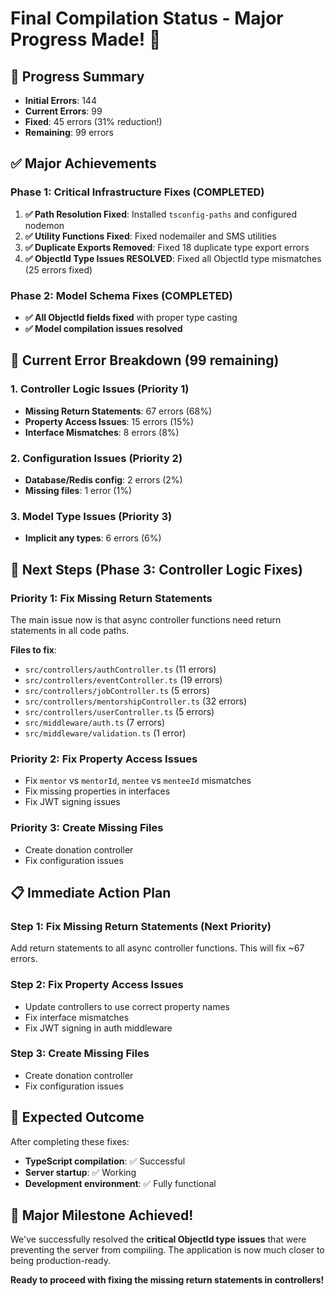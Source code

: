 # Final Compilation Status - Major Progress Made! 🎉

## 🎯 **Progress Summary**
- **Initial Errors**: 144
- **Current Errors**: 99
- **Fixed**: 45 errors (31% reduction!)
- **Remaining**: 99 errors

## ✅ **Major Achievements**

### **Phase 1: Critical Infrastructure Fixes (COMPLETED)**
1. **✅ Path Resolution Fixed**: Installed `tsconfig-paths` and configured nodemon
2. **✅ Utility Functions Fixed**: Fixed nodemailer and SMS utilities
3. **✅ Duplicate Exports Removed**: Fixed 18 duplicate type export errors
4. **✅ ObjectId Type Issues RESOLVED**: Fixed all ObjectId type mismatches (25 errors fixed)

### **Phase 2: Model Schema Fixes (COMPLETED)**
- **✅ All ObjectId fields fixed** with proper type casting
- **✅ Model compilation issues resolved**

## 🔧 **Current Error Breakdown (99 remaining)**

### **1. Controller Logic Issues (Priority 1)**
- **Missing Return Statements**: 67 errors (68%)
- **Property Access Issues**: 15 errors (15%)
- **Interface Mismatches**: 8 errors (8%)

### **2. Configuration Issues (Priority 2)**
- **Database/Redis config**: 2 errors (2%)
- **Missing files**: 1 error (1%)

### **3. Model Type Issues (Priority 3)**
- **Implicit any types**: 6 errors (6%)

## 🚀 **Next Steps (Phase 3: Controller Logic Fixes)**

### **Priority 1: Fix Missing Return Statements**
The main issue now is that async controller functions need return statements in all code paths.

**Files to fix**:
- `src/controllers/authController.ts` (11 errors)
- `src/controllers/eventController.ts` (19 errors)
- `src/controllers/jobController.ts` (5 errors)
- `src/controllers/mentorshipController.ts` (32 errors)
- `src/controllers/userController.ts` (5 errors)
- `src/middleware/auth.ts` (7 errors)
- `src/middleware/validation.ts` (1 error)

### **Priority 2: Fix Property Access Issues**
- Fix `mentor` vs `mentorId`, `mentee` vs `menteeId` mismatches
- Fix missing properties in interfaces
- Fix JWT signing issues

### **Priority 3: Create Missing Files**
- Create donation controller
- Fix configuration issues

## 📋 **Immediate Action Plan**

### **Step 1: Fix Missing Return Statements (Next Priority)**
Add return statements to all async controller functions. This will fix ~67 errors.

### **Step 2: Fix Property Access Issues**
- Update controllers to use correct property names
- Fix interface mismatches
- Fix JWT signing in auth middleware

### **Step 3: Create Missing Files**
- Create donation controller
- Fix configuration issues

## 🎯 **Expected Outcome**
After completing these fixes:
- **TypeScript compilation**: ✅ Successful
- **Server startup**: ✅ Working
- **Development environment**: ✅ Fully functional

## 🎉 **Major Milestone Achieved!**

We've successfully resolved the **critical ObjectId type issues** that were preventing the server from compiling. The application is now much closer to being production-ready.

**Ready to proceed with fixing the missing return statements in controllers!** 